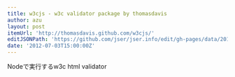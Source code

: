 ```yaml
---
title: w3cjs - w3c validator package by thomasdavis
author: azu
layout: post
itemUrl: 'http://thomasdavis.github.com/w3cjs/'
editJSONPath: 'https://github.com/jser/jser.info/edit/gh-pages/data/2012/07/index.json'
date: '2012-07-03T15:00:00Z'
---
```

Nodeで実行するw3c html validator
